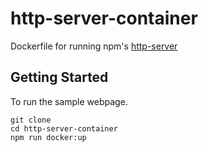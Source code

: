 # http-server-container

Dockerfile for running npm's [http-server](https://www.npmjs.com/package/http-server)

## Getting Started

To run the sample webpage.

```shell
git clone 
cd http-server-container
npm run docker:up
```
